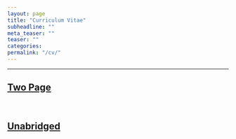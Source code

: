 ```yaml
---
layout: page
title: "Curriculum Vitae"
subheadline: ""
meta_teaser: ""
teaser: ""
categories:
permalink: "/cv/"
---
```

<!--more-->
<hr>

## <a href='/local_files/Tofflemire_CV_2page.pdf' target="_blank">Two Page</a>

<br/>

## <a href='/local_files/Tofflemire_CV.pdf' target="_blank">Unabridged</a>

<br/>

<br/>

<br/>
